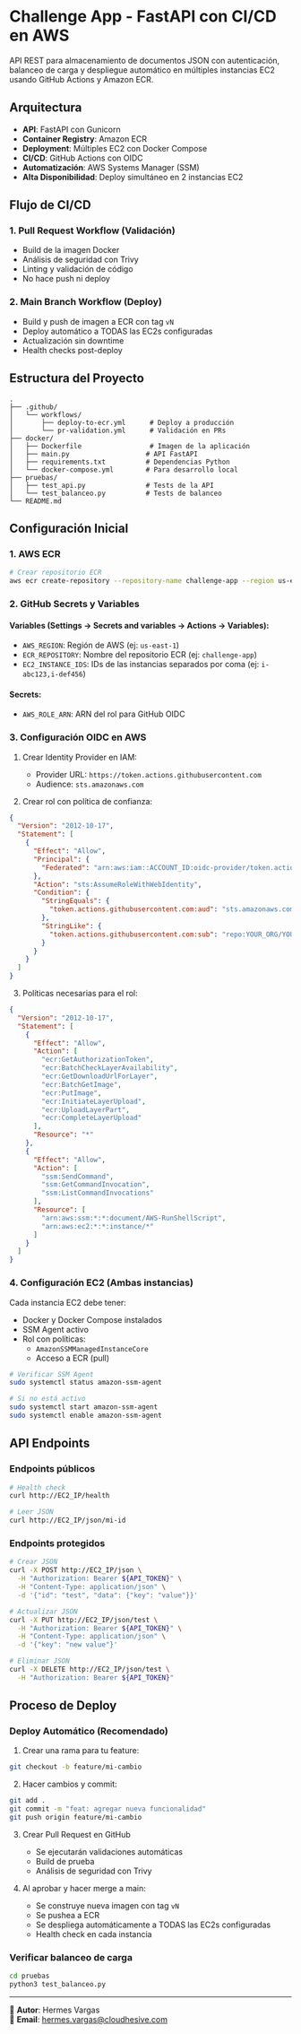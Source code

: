 # Challenge App - FastAPI con CI/CD en AWS

API REST para almacenamiento de documentos JSON con autenticación, balanceo de carga y despliegue automático en múltiples instancias EC2 usando GitHub Actions y Amazon ECR.


## Arquitectura

- **API**: FastAPI con Gunicorn
- **Container Registry**: Amazon ECR  
- **Deployment**: Múltiples EC2 con Docker Compose
- **CI/CD**: GitHub Actions con OIDC
- **Automatización**: AWS Systems Manager (SSM)
- **Alta Disponibilidad**: Deploy simultáneo en 2 instancias EC2

## Flujo de CI/CD

### 1. **Pull Request Workflow** (Validación)
- Build de la imagen Docker
- Análisis de seguridad con Trivy
- Linting y validación de código
- No hace push ni deploy

### 2. **Main Branch Workflow** (Deploy)
- Build y push de imagen a ECR con tag `vN`
- Deploy automático a TODAS las EC2s configuradas
- Actualización sin downtime
- Health checks post-deploy

## Estructura del Proyecto

```
.
├── .github/
│   └── workflows/
│       ├── deploy-to-ecr.yml      # Deploy a producción
│       └── pr-validation.yml      # Validación en PRs
├── docker/
│   ├── Dockerfile                 # Imagen de la aplicación
│   ├── main.py                   # API FastAPI
│   ├── requirements.txt          # Dependencias Python
│   └── docker-compose.yml        # Para desarrollo local
├── pruebas/
│   ├── test_api.py               # Tests de la API
│   └── test_balanceo.py          # Tests de balanceo
└── README.md
```

## Configuración Inicial

### 1. AWS ECR
```bash
# Crear repositorio ECR
aws ecr create-repository --repository-name challenge-app --region us-east-1
```

### 2. GitHub Secrets y Variables

#### Variables (Settings → Secrets and variables → Actions → Variables):
- `AWS_REGION`: Región de AWS (ej: `us-east-1`)
- `ECR_REPOSITORY`: Nombre del repositorio ECR (ej: `challenge-app`)
- `EC2_INSTANCE_IDS`: IDs de las instancias separados por coma (ej: `i-abc123,i-def456`)

#### Secrets:
- `AWS_ROLE_ARN`: ARN del rol para GitHub OIDC

### 3. Configuración OIDC en AWS

1. Crear Identity Provider en IAM:
   - Provider URL: `https://token.actions.githubusercontent.com`
   - Audience: `sts.amazonaws.com`

2. Crear rol con política de confianza:
```json
{
  "Version": "2012-10-17",
  "Statement": [
    {
      "Effect": "Allow",
      "Principal": {
        "Federated": "arn:aws:iam::ACCOUNT_ID:oidc-provider/token.actions.githubusercontent.com"
      },
      "Action": "sts:AssumeRoleWithWebIdentity",
      "Condition": {
        "StringEquals": {
          "token.actions.githubusercontent.com:aud": "sts.amazonaws.com"
        },
        "StringLike": {
          "token.actions.githubusercontent.com:sub": "repo:YOUR_ORG/YOUR_REPO:*"
        }
      }
    }
  ]
}
```

3. Políticas necesarias para el rol:
```json
{
  "Version": "2012-10-17",
  "Statement": [
    {
      "Effect": "Allow",
      "Action": [
        "ecr:GetAuthorizationToken",
        "ecr:BatchCheckLayerAvailability",
        "ecr:GetDownloadUrlForLayer",
        "ecr:BatchGetImage",
        "ecr:PutImage",
        "ecr:InitiateLayerUpload",
        "ecr:UploadLayerPart",
        "ecr:CompleteLayerUpload"
      ],
      "Resource": "*"
    },
    {
      "Effect": "Allow",
      "Action": [
        "ssm:SendCommand",
        "ssm:GetCommandInvocation",
        "ssm:ListCommandInvocations"
      ],
      "Resource": [
        "arn:aws:ssm:*:*:document/AWS-RunShellScript",
        "arn:aws:ec2:*:*:instance/*"
      ]
    }
  ]
}
```

### 4. Configuración EC2 (Ambas instancias)

Cada instancia EC2 debe tener:
- Docker y Docker Compose instalados
- SSM Agent activo
- Rol con políticas:
  - `AmazonSSMManagedInstanceCore`
  - Acceso a ECR (pull)

```bash
# Verificar SSM Agent
sudo systemctl status amazon-ssm-agent

# Si no está activo
sudo systemctl start amazon-ssm-agent
sudo systemctl enable amazon-ssm-agent
```

## API Endpoints

### Endpoints públicos
```bash
# Health check
curl http://EC2_IP/health

# Leer JSON
curl http://EC2_IP/json/mi-id
```

### Endpoints protegidos
```bash
# Crear JSON
curl -X POST http://EC2_IP/json \
  -H "Authorization: Bearer ${API_TOKEN}" \
  -H "Content-Type: application/json" \
  -d '{"id": "test", "data": {"key": "value"}}'

# Actualizar JSON
curl -X PUT http://EC2_IP/json/test \
  -H "Authorization: Bearer ${API_TOKEN}" \
  -H "Content-Type: application/json" \
  -d '{"key": "new value"}'

# Eliminar JSON
curl -X DELETE http://EC2_IP/json/test \
  -H "Authorization: Bearer ${API_TOKEN}"
```

## Proceso de Deploy

### Deploy Automático (Recomendado)

1. Crear una rama para tu feature:
```bash
git checkout -b feature/mi-cambio
```

2. Hacer cambios y commit:
```bash
git add .
git commit -m "feat: agregar nueva funcionalidad"
git push origin feature/mi-cambio
```

3. Crear Pull Request en GitHub
   - Se ejecutarán validaciones automáticas
   - Build de prueba
   - Análisis de seguridad con Trivy

4. Al aprobar y hacer merge a main:
   - Se construye nueva imagen con tag `vN` 
   - Se pushea a ECR
   - Se despliega automáticamente a TODAS las EC2s configuradas
   - Health check en cada instancia

### Verificar balanceo de carga
```bash
cd pruebas
python3 test_balanceo.py
```

---

👤 **Autor**: Hermes Vargas  
📧 **Email**: hermes.vargas@cloudhesive.com
